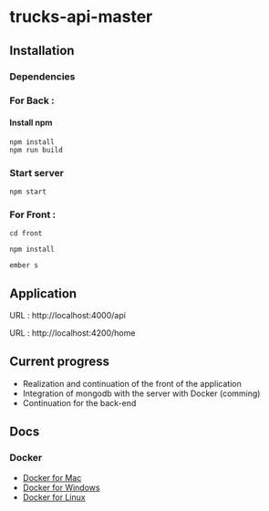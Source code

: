 # trucks-api-master


## Installation

### Dependencies

### For Back :

#### Install npm

```
npm install
npm run build
```

### Start server
`npm start`


### For Front :

`cd front`

`npm install`

`ember s`


## Application

URL : http://localhost:4000/api

URL : http://localhost:4200/home

## Current progress
* Realization and continuation of the front of the application
* Integration of mongodb with the server with Docker (comming)
* Continuation for the back-end

## Docs

### Docker

* [Docker for Mac](https://docs.docker.com/docker-for-mac/)
* [Docker for Windows](https://docs.docker.com/docker-for-windows/)
* [Docker for Linux](https://docs.docker.com/engine/installation/linux/)



